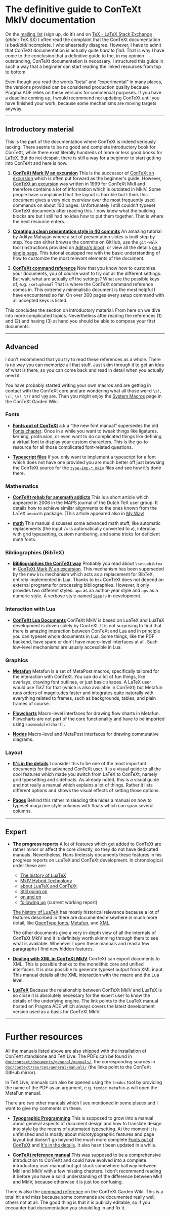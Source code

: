 # The definitive guide to ConTeXt MkIV documentation

On the [mailing list][list] (sign up, do it!) and on [TeX - LaTeX
Stack Exchange][texsx] (*abbr.:* TeX.SX) I often read the complaint
that the ConTeXt documentation is bad/old/incomplete.  I
wholeheartedly disagree.  However, I have to admit that ConTeXt
documentation is actually quite *hard to find*.  That is why I have
come to the conclusion that a definitive guide to the, in my opinion
outstanding, ConTeXt documentation is necessary.  I structured this
guide in such a way that a beginner can start reading the linked
resources from top to bottom.

Even though you read the words “beta” and “experimental” in many
places, the versions provided can be considered production quality
because Pragma ADE relies on these versions for commercial purposes.
If you have a deadline coming up, I would recommend not updating
ConTeXt until you have finished your work, because some mechanisms are
moving targets anyway.

[list]: https://mailman.ntg.nl/mailman/listinfo/ntg-context
[texsx]: https://tex.stackexchange.com

---

## Introductory material

This is the part of the documentation where ConTeXt is indeed
seriously lacking.  There seems to be no good and complete
introductory book for ConTeXt, while there exist literally hundreds of
more or less good books for [LaTeX][latex-docs].  But do not despair,
there is still a way for a beginner to start getting into ConTeXt and
here is how.

[latex-docs]: https://tex.stackexchange.com/questions/11

1. **[ConTeXt Mark IV an excursion][ma-cb-en]** This is the successor
    of [ConTeXt an excursion][mp-cb-en] which is often put forward as
    the beginner's guide.  However, [ConTeXt an excursion][mp-cb-en]
    was written in 1999 for ConTeXt MkII and therefore contains a lot
    of information which is outdated in MkIV.  Some people have
    complained that the layout is horrible but I think this document
    gives a very nice overview over the most frequently used commands
    on about 100 pages.  Unfortunately I still couldn't typeset
    ConTeXt documents after reading this.  I now knew what the
    building blocks are but I still had no idea how to put them
    together.  That is where the next resource enters...

[ma-cb-en]: http://www.pragma-ade.nl/general/manuals/ma-cb-en.pdf
[mp-cb-en]: http://www.pragma-ade.nl/general/manuals/mp-cb-en.pdf

2. **[Creating a clean presentation style in 40 commits][40-commits]**
    An amazing tutorial by Aditya Mahajan where a set of presentation
    slides is built step by step.  You can either browse the commits
    on GitHub, use the `git-walk` tool (instructions provided
    on [Aditya's blog][blog-post]), or view all the details [on a single page][one-page].
    This tutorial equipped me with the
    basic understanding of how to customize the most relevant elements
    of the document.

[40-commits]: https://github.com/adityam/context-slides-example
[blog-post]: https://adityam.github.io/context-blog/post/presentation-40-commits/
[one-page]: https://adityam.github.io/context-blog/post/presentation-40-commits-redux/

3. **[ConTeXt command reference][setups]** Now that you know how to
    customize your documents, you of course want to try out all the
    different settings.  But wait, what are actually *all* the
    settings?  What are the possible keys of, e.g. `\setuphead`?  That
    is where the ConTeXt command reference comes in.  This extremely
    minimalistic document is the most helpful I have encountered so
    far.  On over 300 pages every setup command with all accepted keys
    is listed.

[setups]: http://www.pragma-ade.nl/general/qrcs/setup-en.pdf

This concludes the section on introductory material.  From here on we
dive into more complicated topics.  Nevertheless after reading the
references (1) and (2) and having (3) at hand you should be able to
compose your first documents.

---

## Advanced

I don't recommend that you try to read these references as a whole.
There is no way you can memorize all that stuff.  Just skim through it
to get an idea of what is there, so you can come back and read in
detail when you actually need it.

You have probably started writing your own macros and are getting in
contact with the ConTeXt core and are wondering what all those weird
`\s!`, `\c!`, `\v!`, `\??` and `\@@` are.  Then you might enjoy the
[System Macros][system] page in the ConTeXt Garden Wiki.

[system]: http://wiki.contextgarden.net/System_Macros

### Fonts

- **[Fonts out of ConTeXt][fonts-mkiv]** a.k.a “the new font manual”
    supersedes the old [Fonts chapter][co-fonts].  Once in a while you
    want to tweak things like ligatures, kerning, protrusion, or even
    want to do complicated things like defining a virtual font to
    display your custom characters.  This is the go-to resource for
    all those complicated font-related questions.

[fonts-mkiv]: http://www.pragma-ade.nl/general/manuals/fonts-mkiv.pdf
[co-fonts]: http://context.aanhet.net/svn/contextman/context-reference/en/co-fonts.pdf

- **[Typescript files][type-imp]** If you only want to implement a
    typescript for a font which does not have one provided you are
    much better off just browsing the ConTeXt source for the
    [`type-imp-*.mkiv`][type-imp] files and see how it's done there.

[type-imp]: https://github.com/contextgarden/context-mirror/tree/beta/tex/context/fonts/mkiv

### Mathematics

- **[ConTeXt rehab for amsmath addicts][amsmath]** This is a short
    article which appeared in 2006 in the MAPS journal of the Dutch
    TeX user group.  It details how to achieve similar alignments to
    the ones known from the LaTeX `amsmath` package.  (This article
    appeared also in [My Way][myway])

[amsmath]: https://www.ntg.nl/maps/34/06.pdf
[myway]: http://dl.contextgarden.net/myway/context-latex-math.pdf

- **[math][math]** This manual discusses some advanced math stuff,
    like automatic replacements (the input `/=` is automatically
    converted to `≠`), interplay with grid typesetting, custom
    numbering, and some tricks for deficient math fonts.

[math]: http://www.pragma-ade.nl/general/manuals/math-mkiv.pdf

### Bibliographies (BibTeX)

- **[Bibliographies the ConTeXt way][mkiv-publications]** Probably
    you read about `\setupbibtex` in [ConTeXt Mark IV an
    excursion][ma-cb-en].  This mechanism has been superseded by the
    new `btx` mechanism which acts as a replacement for BibTeX,
    entirely implemented in Lua.  Thanks to `btx` ConTeXt does not
    depend on external programs for processing bibliographies.
    However, it only provides two different styles: `apa` as an
    author-year style and `aps` as a numeric style.  A verbose style
    named [`ieee`][publ-imp-ieee] is in development.

[mkiv-publications]: http://pragma-ade.nl/general/manuals/mkiv-publications.pdf
[publ-imp-ieee]: https://gist.github.com/adityam/afda949f76676055e7906679599ec937

### Interaction with Lua

- **[ConTeXt Lua Documents][cld-mkiv]** ConTeXt MkIV is based on
    LuaTeX and LuaTeX development is driven solely by ConTeXt.  It is
    not surprising to find that there is amazing interaction between
    ConTeXt and Lua and in principle you can typeset whole documents
    in Lua.  Some things, like the PDF backend, have spare or don't
    have macro-level interfaces at all.  Such low-level mechanisms are
    usually accessible in Lua.

[cld-mkiv]: http://www.pragma-ade.nl/general/manuals/cld-mkiv.pdf

### Graphics

- **[Metafun][metafun]** Metafun is a set of MetaPost macros,
    specifically tailored for the interaction with ConTeXt.  You can
    do a lot of fun things, like overlays, drawing font outlines, or
    just basic shapes.  A LaTeX user would use Ti*k*Z for that (which
    is also available in ConTeXt) but Metafun runs orders of
    magnitudes faster and integrates quite naturally with everything
    related to frames, such as backgrounds, tables, and plain frames
    of course.

- **[Flowcharts][charts-mkiv]** Macro-level interfaces for drawing
    flow charts in Metafun.  Flowcharts are not part of the core
    functionality and have to be imported using `\usemodule[chart]`.

- **[Nodes][nodes]** Macro-level and MetaPost interfaces for drawing
    commutative diagrams.

[metafun]: http://www.pragma-ade.nl/general/manuals/metafun-p.pdf
[charts-mkiv]: http://www.pragma-ade.nl/general/manuals/charts-mkiv.pdf
[nodes]: http://www.pragma-ade.nl/general/manuals/nodes.pdf

### Layout

- **[It's in the details][details]** I consider this to be one of the
    most important documents for the advanced ConTeXt user.  It is a
    visual guide to all the cool features which made you switch from
    LaTeX to ConTeXt, namely grid typesetting and sidefloats.  As
    already noted, this is a visual guide and not really a manual
    which explains a lot of things.  Rather it lists different options
    and shows the visual effects of setting those options.

[details]: http://www.pragma-ade.nl/general/manuals/details.pdf

- **[Pages][pagecolumns]** Behind this rather misleading title hides
    a manual on how to typeset magazine style columns with floats
    which can span several columns.

[pagecolumns]: http://www.pragma-ade.nl/general/manuals/pagecolumns.pdf

---

## Expert

- **The progress reports** A lot of features which get added to
    ConTeXt are rather minor or affect the core directly, so they do
    not have dedicated manuals.  Nevertheless, Hans tirelessly
    documents these features in his progress reports on LuaTeX and
    ConTeXt development.  In chronological order these are:

    - [The history of LuaTeX][mk]
    - [MkIV Hybrid Technology][hybrid]
    - [about LuaTeX and ConTeXt][about]
    - [Still going on][still]
    - [on and on][onandon]
    - [following up][followingup] (current working report)

    [The history of LuaTeX][mk] has mostly historical relevance
    because a lot of features described in there are documented
    elsewhere in much more detail, like [OpenType fonts][fonts-mkiv],
    [Metafun][metafun], and [XML][xml-mkiv].

    The other documents give a very in-depth view of all the internals
    of ConTeXt MkIV and it is definitely worth skimming through them
    to see what is available.  Whenever I open these manuals and read
    a few paragraphs I find new hidden features.


[mk]: http://www.pragma-ade.nl/general/manuals/mk.pdf
[hybrid]: http://www.pragma-ade.nl/general/manuals/hybrid.pdf
[about]: http://www.pragma-ade.nl/general/manuals/about.pdf
[still]: http://www.pragma-ade.nl/general/manuals/still.pdf
[onandon]: http://www.pragma-ade.nl/general/manuals/onandon.pdf
[followingup]: http://www.pragma-ade.nl/general/manuals/followingup.pdf

- **[Dealing with XML in ConTeXt MkIV][xml-mkiv]** ConTeXt can export
    documents to XML.  This is possible thanks to the monolithic core
    and unified interfaces.  It is also possible to generate typeset
    output from XML input.  This manual details all the XML
    interaction with the macro and the Lua level.

[xml-mkiv]: http://www.pragma-ade.nl/general/manuals/xml-mkiv.pdf

- **[LuaTeX][luatex]** Because the relationship between ConTeXt MkIV
    and LuaTeX is so close it is absolutely necessary for the expert
    user to know the details of the underlying engine.  The link
    points to the LuaTeX manual hosted on Pragma ADE which always
    covers the latest development version used as a basis for ConTeXt
    MkIV.

[luatex]: http://www.pragma-ade.nl/general/manuals/luatex.pdf

---

# Further resources

All the manuals listed above are also shipped with the installation of
ConTeXt standalone and TeX Live.  The PDFs can be found in
[`doc/context/documents/general/manuals/`][manuals], the corresponding
sources in [`doc/context/sources/general/manuals/`][sources] (the
links point to the ConTeXt GitHub mirror).

In TeX Live, manuals can also be opened using the `texdoc` tool by
providing the name of the PDF as an argument, e.g. `texdoc metafun-p`
will open the MetaFun manual.

[manuals]: https://github.com/contextgarden/context-mirror/tree/beta/doc/context/documents/general/manuals
[sources]: https://github.com/contextgarden/context-mirror/tree/beta/doc/context/sources/general/manuals

There are two other manuals which I see mentioned in some places and I
want to give my comments on these.

- **[Typographic Programming][style]** This is supposed to grow into a
    manual about general aspects of document design and how to
    translate design into style by the means of automated typesetting.
    At the moment it is unfinished and is mostly about
    microtypographic features and page layout but doesn't go beyond
    the much more complete [Fonts out of ConTeXt][fonts-mkiv] and
    [It's in the details][details].  It also hasn't been updated in
    a while.

- **[ConTeXt reference manual][contextref]** This was supposed to be a
    comprehensive introduction to ConTeXt and could have evolved into
    a complete introductory user manual but got stuck somewhere
    halfway between MkII and MkIV with a few missing chapters.  I
    don't recommend reading it before you have a solid understanding
    of the difference between MkII and MkIV, because otherwise it is
    just too confusing.

[style]: http://www.pragma-ade.com/general/manuals/style.pdf
[contextref]: http://pmrb.free.fr/contextref.pdf

There is also the [command reference][garden] on the ConTeXt Garden
Wiki.  This is a total hit and miss because some commands are
documented really well, others not at all.  The good thing is that it
is publicly editable, so if you encounter bad documentation you should
log in and fix it.

[garden]: http://wiki.contextgarden.net/Category:Commands
